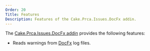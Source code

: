 ```yaml
---
Order: 20
Title: Features
Description: Features of the Cake.Prca.Issues.DocFx addin.
---
```

The [Cake.Prca.Issues.DocFx addin] provides the following features:

* Reads warnings from [DocFx] log files.

[Cake.Prca.Issues.DocFx addin]: https://www.nuget.org/packages/Cake.Prca.Issues.DocFx
[DocFx]: https://dotnet.github.io/docfx/